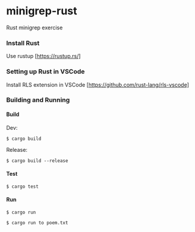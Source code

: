 # minigrep-rust
Rust minigrep exercise

### Install Rust
Use rustup
[https://rustup.rs/]

### Setting up Rust in VSCode
Install RLS extension in VSCode
[https://github.com/rust-lang/rls-vscode]

### Building and Running

#### Build
Dev:
```
$ cargo build
```

Release:
```
$ cargo build --release
```

#### Test

```
$ cargo test
```

#### Run

```
$ cargo run

$ cargo run to poem.txt
```
